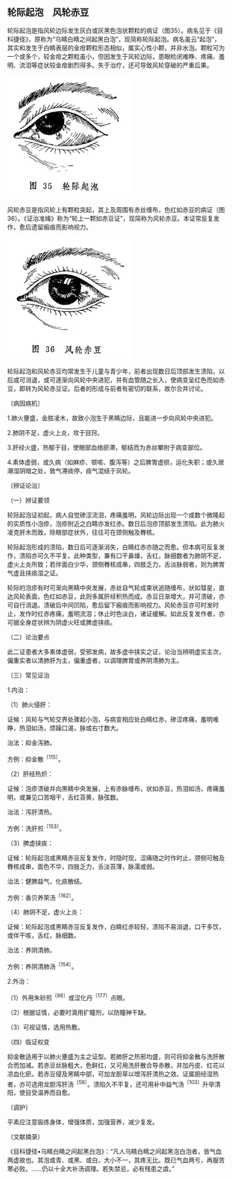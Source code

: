 ## 轮际起泡　风轮赤豆

轮际起泡是指风轮边际发生灰白或灰黑色泡状颗粒的病证（图35）。病名见于《目科捷径》，原称为“乌睛白睛之间起黑白泡”，现简称轮际起泡。病名虽云“起泡”，其实和发生于白睛表层的金疳颗粒形态相似，属实心性小颗，并非水泡。颗粒可为一个或多个，较金疳之颗粒虽小，但因发生于风轮边际，患眼睑闭难睁、疼痛、羞明、流泪等症状较金疳剧烈得多。失于治疗，还可导致风轮穿破的严重后果。

<img src="img\35.jpg" style="zoom:50%;" />

风轮赤豆是指风轮上有颗粒突起，其上及周围有赤丝缠布，色红如赤豆的病证（图36）。《证治准绳》称为“轮上一颗如赤豆证”，现简称为风轮赤豆。本证常反复发作，愈后遗留瘢痕而影响视力。

<img src="img\36.jpg" style="zoom:50%;" />

轮际起泡和风轮赤豆均常发生于儿童与青少年，前者出现数日后顶部发生溃陷，以后或可消退，或可逐渐向风轮中央进犯，并有血管随之长入，使病变呈红色而如赤豆，即转为风轮赤豆证。后者的形成与前者有密切的联系，故尔合并讨论。

〔病因病机〕

1.肺火壅盛，金胜凌木，故致小泡生于黑睛边际，且能进一步向风轮中央进犯。

2.肺阴不足，虚火上炎，攻于目窍。

3.肝经火盛，热郁于目，使眼部血络瘀滞，郁结而为赤丝攀附于病变部位。

4.素体虚弱，或久病（如麻疹、顿咳、腹泻等）之后脾胃虚损，运化失职；或久居潮湿阴暗之处，致气滞痰停，痰气混结于风轮。

〔辨证论治〕

（一）辨证要领

轮际起泡证初起，病人自觉碜涩流泪，疼痛羞明，风轮边际出现一个或数个微隆起的实质性小泡疹，泡疹附近之白睛亦发红赤。数日后泡疹顶部发生溃陷。此为肺火凌克肝木而致，除眼部症状外，往往可在颈侧触及臖核。

轮际起泡形成的溃陷，数日后可逐渐消失，白睛红赤亦随之而愈。但本病可反复发作，溃陷亦可久不平复。此种类型，兼有口干鼻燥，舌红，脉细数者为肺阴不足，虚火上炎所致；若伴面白少华，颈侧臖核成串，四肢乏力，舌淡脉弱者，则为脾胃气虚且挟痰湿之证。

轮际的泡疹有时可渐向黑睛中央发展，赤丝自气轮成束状追随缠布，状如彗星，直达风轮表面，色红如赤豆，此则多属肝经积热而成。赤豆日渐增大，并可溃破，亦可自行消退。溃破后中间凹陷，愈后留下瘢痕而影响视力。风轮赤豆亦可时发时止，发作时红赤疼痛，羞明流泪；休止时色淡白，诸证缓解。如此反复发作者，亦可据全身症状辨为阴虚火旺或脾虚挟痰。

（二）论治要点

此二证患者大多素体虚弱，受邪发病，故多虚中挟实之证，论治当辨明虚实主次，偏重实者以清肺肝为主，偏重虚者，以调理脾胃或养阴清肺为主。

（三）常见证治

1.内治：

（1）肺火侵肝：

证候：风轮与气轮交界处骤起小泡，与病变相应处白睛红赤，碜涩疼痛，羞明难睁，热泪如汤，烦躁口渴，脉或右寸数大。

治法：抑金泻肺。

方例：抑金散<sup>〔115〕</sup>。

（2）肝经热炽：

证候：泡疹溃破并向黑睛中央发展，上有赤脉缠布，状如赤豆，热泪如汤，疼痛羞明，或兼见口苦咽干，舌红苔黄，脉弦数。

治法：泻肝清热。

方例：洗肝煎<sup>〔153〕</sup>。

（3）脾虚挟痰：

证候：轮际起泡或黑睛赤豆反复发作，时隐时现，涩痛随之时作时止，颈侧可触及臖核成串，面色不华，四肢乏力，舌淡苔薄，脉濡或弱。

治法：健脾益气，化痰散结。

方例：香贝养荣汤<sup>〔162〕</sup>。

（4）肺阴不足，虚火上炎：

证候：轮际起泡或黑睛赤豆反复发作，白睛红赤较轻，溃陷不易消退，口干多饮，或伴干咳，舌红，脉细数。

治法：养阴清肺。

方例：养阴清肺汤<sup>〔154〕</sup>。

2.外治：

（1）外用朱砂煎<sup>〔96〕</sup>或涩化丹<sup>〔177〕</sup>点眼。

（2）根据证情，必要时滴用扩瞳剂，以防瞳神干缺。

（3）可视证情，选用热敷。

（四）临证权变

抑金散适用于以肺火壅盛为主之证型。若肺肝之热邪均盛，则可将抑金散与洗肝散合而加减。若赤豆丝脉粗大，色鲜红，又可用洗肝散合导赤散，并加丹皮、红花以凉血化瘀。若赤豆侵及黑睛中部，可加龙胆草以增泻肝清热之效。证属胆经湿热者，亦可选用龙胆泻肝汤<sup>〔58〕</sup>。溃陷久不平复，还可用补中益气汤<sup>〔103〕</sup>升举清阳，使目受温养而自愈。

〔调护〕

平素应注意锻炼身体，增强体质，加强营养，减少复发。

〔文献摘录〕

《目科捷径•乌睛白睛之间起黑白泡》：“凡人乌睛白睛之间起黑泡白泡者，皆气血两虚故也。其泡或青、或黑、或白，大小不一，其疼无比。既已气血两亏，再服苦寒必败。……仍以十全大补汤调理。若失禁忌，必有残患之虞。”
